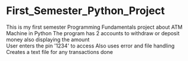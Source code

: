 # First_Semester_Python_Project
This is my first semester Programming Fundamentals project about ATM Machine in Python
The program has 2 accounts to withdraw or deposit money also displaying the amount  
User enters the pin '1234' to access 
Also uses error and file handling 
Creates a text file for any transactions done

